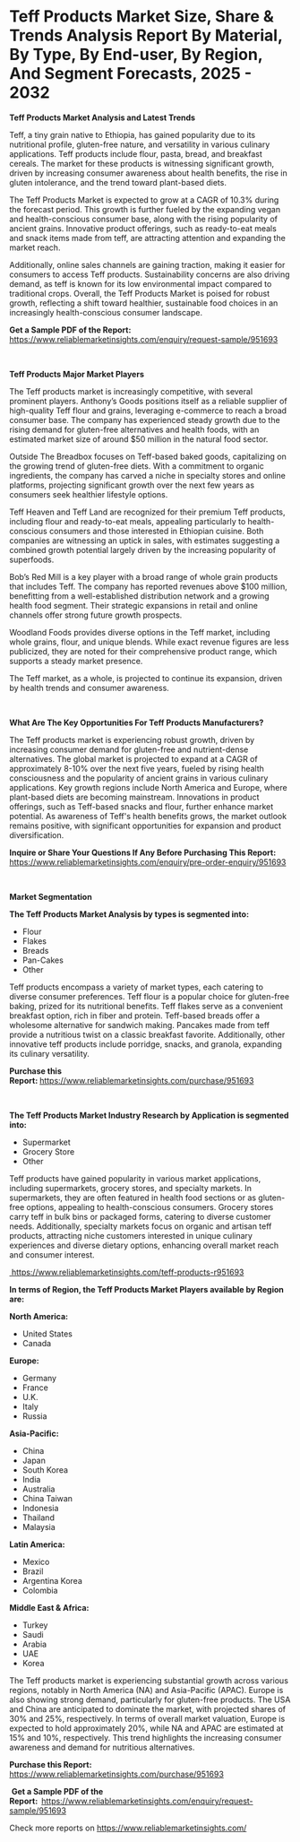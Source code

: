 <p><h1>Teff Products Market Size, Share & Trends Analysis Report By Material, By Type, By End-user, By Region, And Segment Forecasts, 2025 - 2032</h1></p><p><strong>Teff Products Market Analysis and Latest Trends</strong></p>
<p><p>Teff, a tiny grain native to Ethiopia, has gained popularity due to its nutritional profile, gluten-free nature, and versatility in various culinary applications. Teff products include flour, pasta, bread, and breakfast cereals. The market for these products is witnessing significant growth, driven by increasing consumer awareness about health benefits, the rise in gluten intolerance, and the trend toward plant-based diets.</p><p>The Teff Products Market is expected to grow at a CAGR of 10.3% during the forecast period. This growth is further fueled by the expanding vegan and health-conscious consumer base, along with the rising popularity of ancient grains. Innovative product offerings, such as ready-to-eat meals and snack items made from teff, are attracting attention and expanding the market reach.</p><p>Additionally, online sales channels are gaining traction, making it easier for consumers to access Teff products. Sustainability concerns are also driving demand, as teff is known for its low environmental impact compared to traditional crops. Overall, the Teff Products Market is poised for robust growth, reflecting a shift toward healthier, sustainable food choices in an increasingly health-conscious consumer landscape.</p></p>
<p><strong>Get a Sample PDF of the Report:&nbsp;</strong> <a href="https://www.reliablemarketinsights.com/enquiry/request-sample/951693?utm_campaign=2892&utm_medium=2&utm_source=Github&utm_content=ia&utm_term=06032025&utm_id=teff-products">https://www.reliablemarketinsights.com/enquiry/request-sample/951693</a></p>
<p>&nbsp;</p>
<p><strong>Teff Products Major Market Players</strong></p>
<p><p>The Teff products market is increasingly competitive, with several prominent players. Anthony’s Goods positions itself as a reliable supplier of high-quality Teff flour and grains, leveraging e-commerce to reach a broad consumer base. The company has experienced steady growth due to the rising demand for gluten-free alternatives and health foods, with an estimated market size of around $50 million in the natural food sector.</p><p>Outside The Breadbox focuses on Teff-based baked goods, capitalizing on the growing trend of gluten-free diets. With a commitment to organic ingredients, the company has carved a niche in specialty stores and online platforms, projecting significant growth over the next few years as consumers seek healthier lifestyle options.</p><p>Teff Heaven and Teff Land are recognized for their premium Teff products, including flour and ready-to-eat meals, appealing particularly to health-conscious consumers and those interested in Ethiopian cuisine. Both companies are witnessing an uptick in sales, with estimates suggesting a combined growth potential largely driven by the increasing popularity of superfoods.</p><p>Bob’s Red Mill is a key player with a broad range of whole grain products that includes Teff. The company has reported revenues above $100 million, benefitting from a well-established distribution network and a growing health food segment. Their strategic expansions in retail and online channels offer strong future growth prospects.</p><p>Woodland Foods provides diverse options in the Teff market, including whole grains, flour, and unique blends. While exact revenue figures are less publicized, they are noted for their comprehensive product range, which supports a steady market presence.</p><p>The Teff market, as a whole, is projected to continue its expansion, driven by health trends and consumer awareness.</p></p>
<p>&nbsp;</p>
<p><strong>What Are The Key Opportunities For Teff Products Manufacturers?</strong></p>
<p><p>The Teff products market is experiencing robust growth, driven by increasing consumer demand for gluten-free and nutrient-dense alternatives. The global market is projected to expand at a CAGR of approximately 8-10% over the next five years, fueled by rising health consciousness and the popularity of ancient grains in various culinary applications. Key growth regions include North America and Europe, where plant-based diets are becoming mainstream. Innovations in product offerings, such as Teff-based snacks and flour, further enhance market potential. As awareness of Teff's health benefits grows, the market outlook remains positive, with significant opportunities for expansion and product diversification.</p></p>
<p><strong>Inquire or Share Your Questions If Any Before Purchasing This Report:</strong> <a href="https://www.reliablemarketinsights.com/enquiry/pre-order-enquiry/951693?utm_campaign=2892&utm_medium=2&utm_source=Github&utm_content=ia&utm_term=06032025&utm_id=teff-products">https://www.reliablemarketinsights.com/enquiry/pre-order-enquiry/951693</a></p>
<p>&nbsp;</p>
<p><strong>Market Segmentation</strong></p>
<p><strong>The Teff Products Market Analysis by types is segmented into:</strong></p>
<p><ul><li>Flour</li><li>Flakes</li><li>Breads</li><li>Pan-Cakes</li><li>Other</li></ul></p>
<p><p>Teff products encompass a variety of market types, each catering to diverse consumer preferences. Teff flour is a popular choice for gluten-free baking, prized for its nutritional benefits. Teff flakes serve as a convenient breakfast option, rich in fiber and protein. Teff-based breads offer a wholesome alternative for sandwich making. Pancakes made from teff provide a nutritious twist on a classic breakfast favorite. Additionally, other innovative teff products include porridge, snacks, and granola, expanding its culinary versatility.</p></p>
<p><strong>Purchase this Report:&nbsp;</strong><a href="https://www.reliablemarketinsights.com/purchase/951693?utm_campaign=2892&utm_medium=2&utm_source=Github&utm_content=ia&utm_term=06032025&utm_id=teff-products">https://www.reliablemarketinsights.com/purchase/951693</a></p>
<p>&nbsp;</p>
<p><strong>The Teff Products Market Industry Research by Application is segmented into:</strong></p>
<p><ul><li>Supermarket</li><li>Grocery Store</li><li>Other</li></ul></p>
<p><p>Teff products have gained popularity in various market applications, including supermarkets, grocery stores, and specialty markets. In supermarkets, they are often featured in health food sections or as gluten-free options, appealing to health-conscious consumers. Grocery stores carry teff in bulk bins or packaged forms, catering to diverse customer needs. Additionally, specialty markets focus on organic and artisan teff products, attracting niche customers interested in unique culinary experiences and diverse dietary options, enhancing overall market reach and consumer interest.</p></p>
<p><a href="https://www.reliablemarketinsights.com/teff-products-r951693?utm_campaign=2892&utm_medium=2&utm_source=Github&utm_content=ia&utm_term=06032025&utm_id=teff-products">&nbsp;https://www.reliablemarketinsights.com/teff-products-r951693</a></p>
<p><strong>In terms of Region, the Teff Products Market Players available by Region are:</strong></p>
<p>
    <p> <strong> North America: </strong>
        <ul>
            <li>United States</li>
            <li>Canada</li>
        </ul>
        </p> 
    <p> <strong> Europe: </strong>
        <ul>
            <li>Germany</li>
            <li>France</li>
            <li>U.K.</li>
            <li>Italy</li>
            <li>Russia</li>
        </ul>
        </p> 
    <p> <strong> Asia-Pacific: </strong>
        <ul>
            <li>China</li>
            <li>Japan</li>
            <li>South Korea</li>
            <li>India</li>
            <li>Australia</li>
            <li>China Taiwan</li>
            <li>Indonesia</li>
            <li>Thailand</li>
            <li>Malaysia</li>
        </ul>
        </p> 
    <p> <strong> Latin America: </strong>
        <ul>
            <li>Mexico</li>
            <li>Brazil</li>
            <li>Argentina Korea</li>
            <li>Colombia</li>
        </ul>
        </p> 
    <p> <strong> Middle East & Africa: </strong>
        <ul>
            <li>Turkey</li>
            <li>Saudi</li>
            <li>Arabia</li>
            <li>UAE</li>
            <li>Korea</li>
        </ul>
    </p>
    </p>
<p><p>The Teff products market is experiencing substantial growth across various regions, notably in North America (NA) and Asia-Pacific (APAC). Europe is also showing strong demand, particularly for gluten-free products. The USA and China are anticipated to dominate the market, with projected shares of 30% and 25%, respectively. In terms of overall market valuation, Europe is expected to hold approximately 20%, while NA and APAC are estimated at 15% and 10%, respectively. This trend highlights the increasing consumer awareness and demand for nutritious alternatives.</p></p>
<p><strong>Purchase this Report: </strong><a href="https://www.reliablemarketinsights.com/purchase/951693?utm_campaign=2892&utm_medium=2&utm_source=Github&utm_content=ia&utm_term=06032025&utm_id=teff-products">https://www.reliablemarketinsights.com/purchase/951693</a></p>
<p>&nbsp;<strong>Get a Sample PDF of the Report:&nbsp;&nbsp;</strong><a href="https://www.reliablemarketinsights.com/enquiry/request-sample/951693?utm_campaign=2892&utm_medium=2&utm_source=Github&utm_content=ia&utm_term=06032025&utm_id=teff-products">https://www.reliablemarketinsights.com/enquiry/request-sample/951693</a></p>
<p><strong></strong></p>
<p>Check more reports on <a href="https://www.reliablemarketinsights.com/?utm_campaign=2892&utm_medium=2&utm_source=Github&utm_content=ia&utm_term=06032025&utm_id=teff-products">https://www.reliablemarketinsights.com/</a></p>